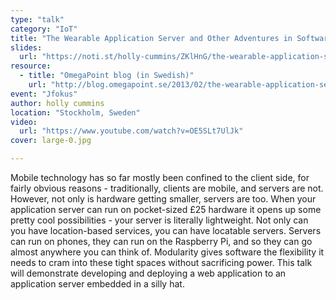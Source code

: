 ```yaml
---
type: "talk"
category: "IoT"
title: "The Wearable Application Server and Other Adventures in Software Engineering"
slides:
  url: "https://noti.st/holly-cummins/ZKlHnG/the-wearable-application-server-and-other-adventures-in-software-engineering"
resource:
  - title: "OmegaPoint blog (in Swedish)"
    url: "http://blog.omegapoint.se/2013/02/the-wearable-application-server-and.html"
event: "Jfokus"
author: holly cummins
location: "Stockholm, Sweden"
video:
  url: "https://www.youtube.com/watch?v=OE5SLt7UlJk"
cover: large-0.jpg

---
```

Mobile technology has so far mostly been confined to the client side, for fairly obvious reasons - traditionally, clients are mobile, and servers are not. However, not only is hardware getting smaller, servers are too. When your application server can run on pocket-sized £25 hardware it opens up some pretty cool possibilities - your server is literally lightweight. Not only can you have location-based services, you can have locatable servers. Servers can run on phones, they can run on the Raspberry Pi, and so they can go almost anywhere you can think of. Modularity gives software the flexibility it needs to cram into these tight spaces without sacrificing power. This talk will demonstrate developing and deploying a web application to an application server embedded in a silly hat.